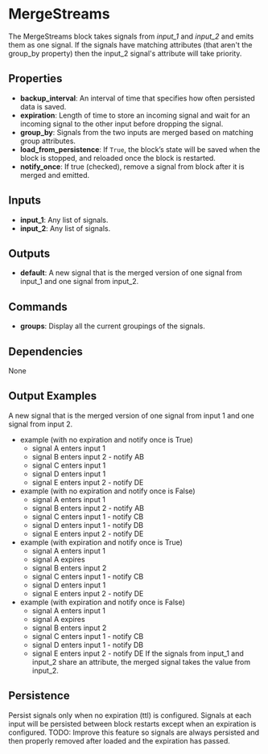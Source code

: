MergeStreams
============
The MergeStreams block takes signals from *input_1* and *input_2* and emits them as one signal.  If the signals have matching attributes (that aren't the group_by property) then the input_2 signal's attribute will take priority.

Properties
----------
- **backup_interval**: An interval of time that specifies how often persisted data is saved.
- **expiration**: Length of time to store an incoming signal and wait for an incoming signal to the other input before dropping the signal.
- **group_by**: Signals from the two inputs are merged based on matching group attributes.
- **load_from_persistence**: If `True`, the block’s state will be saved when the block is stopped, and reloaded once the block is restarted.
- **notify_once**: If true (checked), remove a signal from block after it is merged and emitted.

Inputs
------
- **input_1**: Any list of signals.
- **input_2**: Any list of signals.

Outputs
-------
- **default**: A new signal that is the merged version of one signal from input_1 and one signal from input_2.

Commands
--------
- **groups**: Display all the current groupings of the signals.

Dependencies
------------
None

Output Examples
---------------
A new signal that is the merged version of one signal from input 1 and one signal from input 2.
- example (with no expiration and notify once is True)
  - signal A enters input 1
  - signal B enters input 2 - notify AB
  - signal C enters input 1
  - signal D enters input 1
  - signal E enters input 2 - notify DE
- example (with no expiration and notify once is False)
  - signal A enters input 1
  - signal B enters input 2 - notify AB
  - signal C enters input 1 - notify CB
  - signal D enters input 1 - notify DB
  - signal E enters input 2 - notify DE
- example (with expiration and notify once is True)
  - signal A enters input 1
  - signal A expires
  - signal B enters input 2
  - signal C enters input 1 - notify CB
  - signal D enters input 1
  - signal E enters input 2 - notify DE
- example (with expiration and notify once is False)
  - signal A enters input 1
  - signal A expires
  - signal B enters input 2
  - signal C enters input 1 - notify CB
  - signal D enters input 1 - notify DB
  - signal E enters input 2 - notify DE
If the signals from input_1 and input_2 share an attribute, the merged signal takes the value from input_2.

Persistence
-----------
Persist signals only when no expiration (ttl) is configured.
Signals at each input will be persisted between block restarts except when an expiration is configured. TODO: Improve this feature so signals are always persisted and then properly removed after loaded and the expiration has passed.

